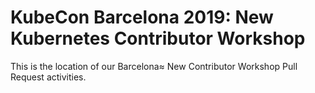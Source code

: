 # KubeCon Barcelona 2019: New Kubernetes Contributor Workshop

This is the location of our Barcelona≈ New Contributor Workshop Pull Request activities.


